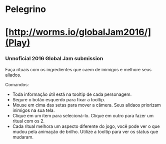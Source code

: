 # Pelegrino

# [http://worms.io/globalJam2016/](Play)

### Unnoficial 2016 Global Jam submission

Faça rituais com os ingredientes que caem de inimigos e melhore seus aliados.

Comandos:  
- Toda informação útil está na tooltip de cada personagem.
- Segure o botão esquerdo para fixar a tooltip.
- Mouse em cima das setas para mover a câmera. Seus alidaos priorizam inimigos na sua tela.
- Clique em um item para selecioná-lo. Clique em outro para fazer um ritual com os 2. 
- Cada ritual melhora um aspecto diferente do jogo, você pode ver o que mudou pela animação de brilho. Utilize a tooltip para ver os status que mudaram.
